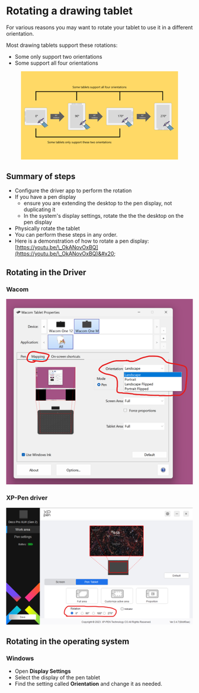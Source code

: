 # Rotating a drawing tablet

For various reasons you may want to rotate your tablet to use it in a different orientation.

Most drawing tablets support these rotations:

* Some only support two orientations&#x20;
* Some support all four orientations

<figure><img src="../../.gitbook/assets/image (352).png" alt=""><figcaption></figcaption></figure>

## **Summary of steps**&#x20;

* Configure the driver app to perform the rotation
* If you have a pen display
  * ensure you are extending the desktop to the pen display, not duplicating it
  * In the system's display settings, rotate the the the desktop on the pen display
* Physically rotate the tablet
* You can perform these steps in any order.
* Here is a demonstration of how to rotate a pen display: [https://youtu.be/\_OkANovOxBQ](https://youtu.be/\_OkANovOxBQ)&#x20;

## Rotating in the Driver

### Wacom

![](<../../.gitbook/assets/image (353).png>)

### XP-Pen driver

![](../../.gitbook/assets/image.png)



## Rotating in the operating system

### Windows

* Open **Display Settings**
* Select the display of the pen tablet
* Find the setting called **Orientation** and change it as needed.

